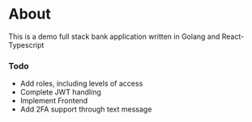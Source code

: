 # About
This is a demo full stack bank application written in Golang and React-Typescript

### Todo
- Add roles, including levels of access
- Complete JWT handling
- Implement Frontend
- Add 2FA support through text message
